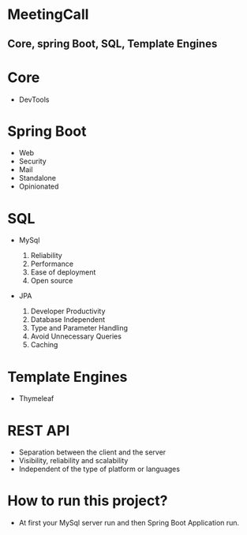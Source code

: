 # MeetingCall
## Core, spring Boot, SQL, Template Engines

# Core
- DevTools

# Spring Boot
- Web
- Security
- Mail
- Standalone
- Opinionated

# SQL
- MySql  
   1. Reliability
   2. Performance
   3. Ease of deployment
   4. Open source

- JPA
  1. Developer Productivity
  2. Database Independent
  3. Type and Parameter Handling
  4. Avoid Unnecessary Queries
  5. Caching


# Template Engines
- Thymeleaf

# REST API

- Separation between the client and the server
- Visibility, reliability and scalability
- Independent of the type of platform or languages

# How to run this project?
- At first your MySql server run and then Spring Boot Application run.
